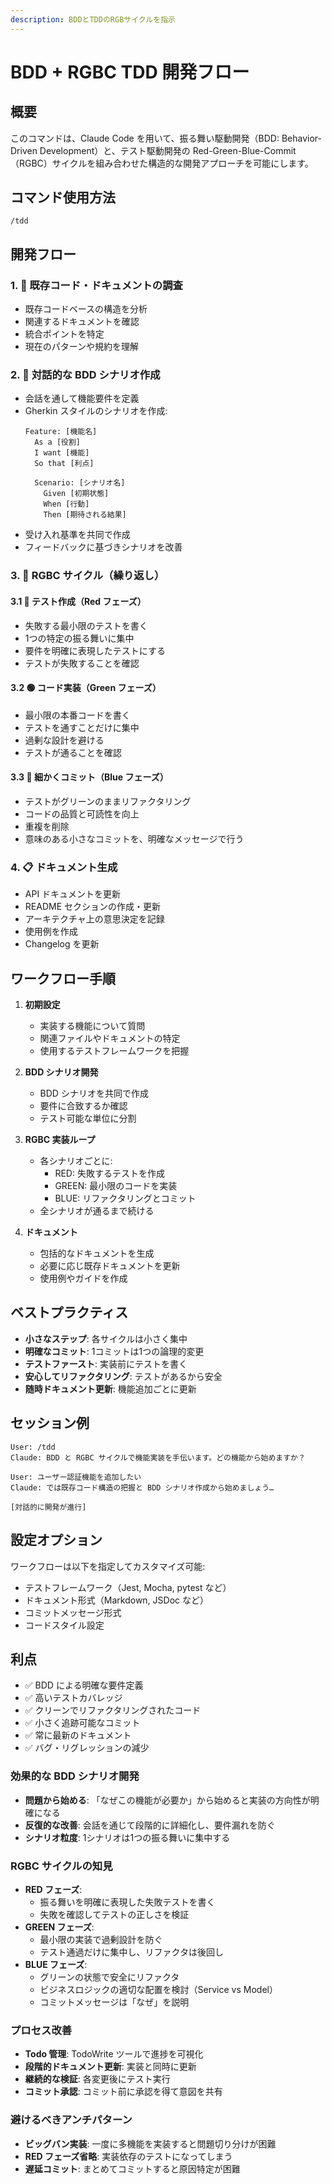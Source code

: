 ```yaml
---
description: BDDとTDDのRGBサイクルを指示
---
```


# BDD + RGBC TDD 開発フロー

## 概要
このコマンドは、Claude Code を用いて、振る舞い駆動開発（BDD: Behavior-Driven Development）と、テスト駆動開発の Red-Green-Blue-Commit（RGBC）サイクルを組み合わせた構造的な開発アプローチを可能にします。

## コマンド使用方法
```
/tdd
```

## 開発フロー

### 1. 📄 既存コード・ドキュメントの調査
- 既存コードベースの構造を分析
- 関連するドキュメントを確認
- 統合ポイントを特定
- 現在のパターンや規約を理解

### 2. 🎯 対話的な BDD シナリオ作成
- 会話を通して機能要件を定義
- Gherkin スタイルのシナリオを作成:
  ```gherkin
  Feature: [機能名]
    As a [役割]
    I want [機能]
    So that [利点]
    
    Scenario: [シナリオ名]
      Given [初期状態]
      When [行動]
      Then [期待される結果]
  ```
- 受け入れ基準を共同で作成
- フィードバックに基づきシナリオを改善

### 3. 🔄 RGBC サイクル（繰り返し）

#### 3.1 🔴 テスト作成（Red フェーズ）
- 失敗する最小限のテストを書く
- 1つの特定の振る舞いに集中
- 要件を明確に表現したテストにする
- テストが失敗することを確認

#### 3.2 🟢 コード実装（Green フェーズ）
- 最小限の本番コードを書く
- テストを通すことだけに集中
- 過剰な設計を避ける
- テストが通ることを確認

#### 3.3 🔵 細かくコミット（Blue フェーズ）
- テストがグリーンのままリファクタリング
- コードの品質と可読性を向上
- 重複を削除
- 意味のある小さなコミットを、明確なメッセージで行う

### 4. 📋 ドキュメント生成
- API ドキュメントを更新
- README セクションの作成・更新
- アーキテクチャ上の意思決定を記録
- 使用例を作成
- Changelog を更新

## ワークフロー手順

1. **初期設定**
    - 実装する機能について質問
    - 関連ファイルやドキュメントの特定
    - 使用するテストフレームワークを把握

2. **BDD シナリオ開発**
    - BDD シナリオを共同で作成
    - 要件に合致するか確認
    - テスト可能な単位に分割

3. **RGBC 実装ループ**
    - 各シナリオごとに:
        - RED: 失敗するテストを作成
        - GREEN: 最小限のコードを実装
        - BLUE: リファクタリングとコミット
    - 全シナリオが通るまで続ける

4. **ドキュメント**
    - 包括的なドキュメントを生成
    - 必要に応じ既存ドキュメントを更新
    - 使用例やガイドを作成

## ベストプラクティス

- **小さなステップ**: 各サイクルは小さく集中
- **明確なコミット**: 1コミットは1つの論理的変更
- **テストファースト**: 実装前にテストを書く
- **安心してリファクタリング**: テストがあるから安全
- **随時ドキュメント更新**: 機能追加ごとに更新

## セッション例

```
User: /tdd
Claude: BDD と RGBC サイクルで機能実装を手伝います。どの機能から始めますか？

User: ユーザー認証機能を追加したい
Claude: では既存コード構造の把握と BDD シナリオ作成から始めましょう…

[対話的に開発が進行]
```

## 設定オプション

ワークフローは以下を指定してカスタマイズ可能:
- テストフレームワーク（Jest, Mocha, pytest など）
- ドキュメント形式（Markdown, JSDoc など）
- コミットメッセージ形式
- コードスタイル設定

## 利点

- ✅ BDD による明確な要件定義
- ✅ 高いテストカバレッジ
- ✅ クリーンでリファクタリングされたコード
- ✅ 小さく追跡可能なコミット
- ✅ 常に最新のドキュメント
- ✅ バグ・リグレッションの減少

### 効果的な BDD シナリオ開発
- **問題から始める**: 「なぜこの機能が必要か」から始めると実装の方向性が明確になる
- **反復的な改善**: 会話を通じて段階的に詳細化し、要件漏れを防ぐ
- **シナリオ粒度**: 1シナリオは1つの振る舞いに集中する

### RGBC サイクルの知見
- **RED フェーズ**:
  - 振る舞いを明確に表現した失敗テストを書く
  - 失敗を確認してテストの正しさを検証
- **GREEN フェーズ**:
  - 最小限の実装で過剰設計を防ぐ
  - テスト通過だけに集中し、リファクタは後回し
- **BLUE フェーズ**:
  - グリーンの状態で安全にリファクタ
  - ビジネスロジックの適切な配置を検討（Service vs Model）
  - コミットメッセージは「なぜ」を説明

### プロセス改善
- **Todo 管理**: TodoWrite ツールで進捗を可視化
- **段階的ドキュメント更新**: 実装と同時に更新
- **継続的な検証**: 各変更後にテスト実行
- **コミット承認**: コミット前に承認を得て意図を共有

### 避けるべきアンチパターン
- **ビッグバン実装**: 一度に多機能を実装すると問題切り分けが困難
- **RED フェーズ省略**: 実装依存のテストになってしまう
- **遅延コミット**: まとめてコミットすると原因特定が困難